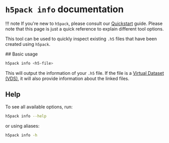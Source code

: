 # `h5pack info` documentation

!!! note
    If you're new to `h5pack`, please consult our [Quickstart](quickstart.md) guide.
    Please note that this page is just a quick reference to explain different tool options.

This tool can be used to quickly inspect existing `.h5` files that have been created using `h5pack`.

## Basic usage

```bash
h5pack info <h5-file>
```

This will output the information of your `.h5` file. If the file is a <a href="https://docs.h5py.org/en/stable/vds.html" target="_blank">Virtual Dataset (VDS)</a>, it will also provide information about the linked files.

## Help
To see all available options, run:
```bash
h5pack info --help
```

or using aliases:
```bash
h5pack info -h
```
